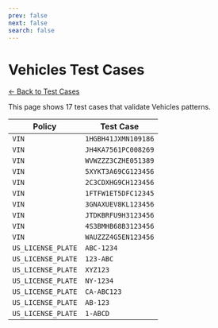 ```yaml
---
prev: false
next: false
search: false
---
```


# Vehicles Test Cases

[← Back to Test Cases](/api/test-cases)

This page shows 17 test cases that validate Vehicles patterns.

| Policy | Test Case |
|--------|-----------|
| `VIN` | `1HGBH41JXMN109186` |
| `VIN` | `JH4KA7561PC008269` |
| `VIN` | `WVWZZZ3CZHE051389` |
| `VIN` | `5XYKT3A69CG123456` |
| `VIN` | `2C3CDXHG9CH123456` |
| `VIN` | `1FTFW1ET5DFC12345` |
| `VIN` | `3GNAXUEV8KL123456` |
| `VIN` | `JTDKBRFU9H3123456` |
| `VIN` | `4S3BMHB68B3123456` |
| `VIN` | `WAUZZZ4G5EN123456` |
| `US_LICENSE_PLATE` | `ABC-1234` |
| `US_LICENSE_PLATE` | `123-ABC` |
| `US_LICENSE_PLATE` | `XYZ123` |
| `US_LICENSE_PLATE` | `NY-1234` |
| `US_LICENSE_PLATE` | `CA-ABC123` |
| `US_LICENSE_PLATE` | `AB-123` |
| `US_LICENSE_PLATE` | `1-ABCD` |
